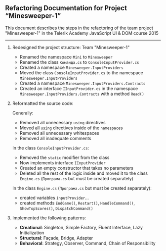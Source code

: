 ﻿Refactoring Documentation for Project “Minesweeper-1”
------------------------------------------------------
This document describes the steps in the refactoring of the team project "Minesweeper-1" 
in the Telerik Academy JavaScript UI & DOM course 2015

------------------------------------------------------
1. Redesigned the project structure: Team "Minesweeper-1"
	- Renamed the namespace `Mini` to `Minesweeper`
	- Renamed the class `Команда.cs` to `ConsoleInputProvider.cs`
	- Created a namespace `Minesweeper.InputProviders`
	- Moved the class `ConsoleInputProvider.cs` to the namespace `Minesweeper.InputProviders`
	- Created a namespace `Minesweeper.InputProviders.Contracts`
	- Created an interface `IInputProvider.cs` in the namespace `Minesweeper.InputProviders.Contracts` with a method `Read()`

2. Reformatted the source code:

    Generally:
	- Removed all unnecessary `using` directives
	- Moved all `using` directives inside of the `namespace`s
	- Removed all unnecessary whitespaces
	- Removed all inadequate comments

    In the class `ConsoleInputProvider.cs`:
	- Removed the `static` modifier from the class
	- Now implements interface `IInputProvider`
	- Created an empty constructor that takes no parameters
	- Deleted all the rest of the logic inside and moved it to the class `Engine.cs` (`Програма.cs` but must be created separately)

    In the class `Engine.cs` (`Програма.cs` but must be created separately):
	- created variables `inputProvider`...
	- created methods `EndGame()`, `Restart()`, `HandleCommand()`, `ShowTopScores()`, `DispatchCommand()`

3. Implemented the following patterns:
   - **Creational**: Singleton, Simple Factory, Fluent Interface, Lazy Initialization
   - **Structural**: Façade, Bridge, Adapter
   - **Behavioral**: Strategy, Observer, Command, Chain of Responsibility